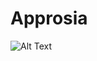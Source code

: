 # Approsia

![Alt Text](https://user-images.githubusercontent.com/15786745/149626023-7b11c565-af75-4e4c-862b-3c7985ca5ecf.gif)

